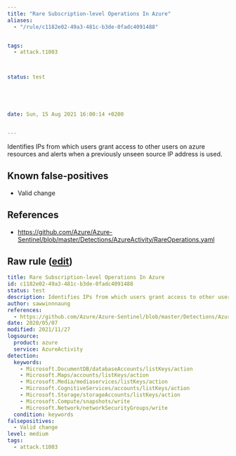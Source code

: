 ```yaml
---
title: "Rare Subscription-level Operations In Azure"
aliases:
  - "/rule/c1182e02-49a3-481c-b3de-0fadc4091488"


tags:
  - attack.t1003



status: test





date: Sun, 15 Aug 2021 16:00:14 +0200


---
```


Identifies IPs from which users grant access to other users on azure resources and alerts when a previously unseen source IP address is used.

<!--more-->


## Known false-positives

* Valid change



## References

* https://github.com/Azure/Azure-Sentinel/blob/master/Detections/AzureActivity/RareOperations.yaml


## Raw rule ([edit](https://github.com/SigmaHQ/sigma/edit/master/rules/cloud/azure/azure_rare_operations.yml))
```yaml
title: Rare Subscription-level Operations In Azure
id: c1182e02-49a3-481c-b3de-0fadc4091488
status: test
description: Identifies IPs from which users grant access to other users on azure resources and alerts when a previously unseen source IP address is used.
author: sawwinnnaung
references:
  - https://github.com/Azure/Azure-Sentinel/blob/master/Detections/AzureActivity/RareOperations.yaml
date: 2020/05/07
modified: 2021/11/27
logsource:
  product: azure
  service: AzureActivity
detection:
  keywords:
    - Microsoft.DocumentDB/databaseAccounts/listKeys/action
    - Microsoft.Maps/accounts/listKeys/action
    - Microsoft.Media/mediaservices/listKeys/action
    - Microsoft.CognitiveServices/accounts/listKeys/action
    - Microsoft.Storage/storageAccounts/listKeys/action
    - Microsoft.Compute/snapshots/write
    - Microsoft.Network/networkSecurityGroups/write
  condition: keywords
falsepositives:
  - Valid change
level: medium
tags:
  - attack.t1003

```
